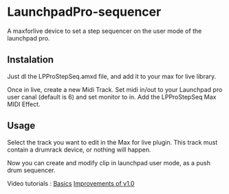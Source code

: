 # LaunchpadPro-sequencer
A maxforlive device to set a step sequencer on the user mode of the launchpad pro.

## Instalation

Just dl the LPProStepSeq.amxd file, and add it to your max for live library.

Once in live, create a new Midi Track. Set midi in/out to your Launchpad pro user canal (default is 6) and set monitor to in. Add the LPProStepSeq Max MIDI Effect.

## Usage
Select the track you want to edit in the Max for live plugin. This track must contain a drumrack device, or nothing will happen.

Now you can create and modify clip in launchpad user mode, as a push drum sequencer.

Video tutorials :
[Basics](https://www.youtube.com/watch?v=FSwgXQ2Ky4s)
[Improvements of v1.0](https://www.youtube.com/watch?v=q1tRgGetm5k)
